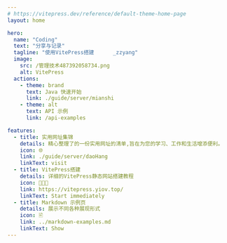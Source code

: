 ```yaml
---
# https://vitepress.dev/reference/default-theme-home-page
layout: home

hero:
  name: "Coding"
  text: "分享与记录"
  tagline: "使用VitePress搭建      _zzyang"
  image:
    src: /管理技术487392058734.png
    alt: VitePress
  actions:
    - theme: brand
      text: Java 快速开始
      link: ./guide/server/mianshi
    - theme: alt
      text: API 示例
      link: /api-examples

features:
  - title: 实用网址集锦
    details: 精心整理了的一份实用网址的清单,旨在为您的学习、工作和生活增添便利。
    icon: 🌐
    link: ./guide/server/daoHang
    linkText: visit
  - title: VitePress搭建
    details: 详细的VitePress静态网站搭建教程
    icon: 👨🏻‍💻
    link: https://vitepress.yiov.top/
    linkText: Start immediately
  - title: Markdown 示例页
    details: 展示不同各种展现形式
    icon: 🖹
    link: ../markdown-examples.md
    linkText: Show
---
```


<confetti />
<!-- <HomeUnderline /> -->
<!-- <update /> -->
